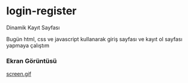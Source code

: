 # login-register
Dinamik Kayıt Sayfası <br>

Bugün html, css ve javascript kullanarak giriş sayfası ve kayıt ol sayfası yapmaya çalıştım
<h3>Ekran Görüntüsü</h3>
<a href="https://github.com/sefa1-sonmez/login-register/blob/main/Screen.gif">screen.gif</a>
